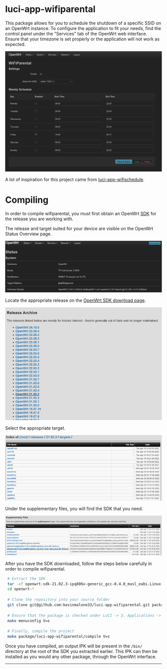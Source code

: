 # luci-app-wifiparental

  This package allows for you to schedule the shutdown of a specific SSID on an OpenWrt instance. To configure the application to fit your needs, find the control panel under the "Services" tab of the OpenWrt web interface. Ensure that your timezone is set properly or the application will not work as expected. 

  ![image](pictures/luci_app_wifiparental.png)


  A lot of inspiration for this project came from [luci-app-wifischedule](https://github.com/newkit/luci-app-wifischedule).

# Compiling

  In order to compile wifiparental, you must first obtain an OpenWrt [SDK](https://downloads.openwrt.org/) for the release you are working with.

  The release and target suited for your device are visible on the OpenWrt Status Overview page.

  ![image](pictures/openwrt_status_overview.png)

  Locate the appropriate release on the [OpenWrt SDK download page](https://downloads.openwrt.org/).

  ![image](pictures/release_archive.png)

  Select the appropriate target.

  ![image](pictures/release_targets.png)

  Under the supplementary files, you will find the SDK that you need.

  ![image](pictures/supplementary_files.png)

  After you have the SDK downloaded, follow the steps below carefully in order to compile wifiparental.
  
  ```bash
   # Extract the SDK
   tar -xf openwrt-sdk-21.02.3-ipq806x-generic_gcc-8.4.0_musl_eabi.Linux-x86_64
   cd openwrt-*

   # Clone the repository into your source folder
   git clone git@github.com:kevinmalone33/luci-app-wifiparental.git package/luci-app-wifiparental

   # Ensure that the package is checked under LuCI -> 3. Applications -> luci-app-wifiparental
   make menuconfig V=s

   # Finally, compile the project
   make package/luci-app-wifiparental/compile V=s
   ```

  Once you have compiled, an output IPK will be present in the ``/bin/`` directory at the root of the SDK you extracted earlier. This IPK can then be installed as you would any other package, through the OpenWrt interface.

----------